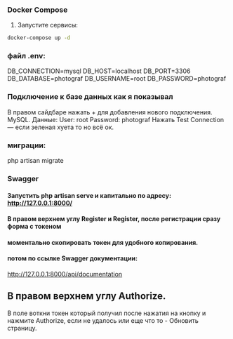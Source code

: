 ### Docker Compose

1. Запустите сервисы:

```bash
docker-compose up -d
```

###  файл .env:
DB_CONNECTION=mysql
DB_HOST=localhost
DB_PORT=3306
DB_DATABASE=photograf
DB_USERNAME=root
DB_PASSWORD=photograf

### Подключение к базе данных как я показывал

В правом сайдбаре нажать + для добавления нового подключения.
MySQL.
Данные:
User: root
Password: photograf
Нажать Test Connection — если зеленая хуета то но всё ок.

### миграции:
php artisan migrate

### Swagger
#### Запустить php artisan serve и капитально по адресу: http://127.0.0.1:8000/

#### В правом верхнем углу Register и Register, после регистрации сразу форма с токеном
#### моментально скопировать токен для удобного копирования.
#### потом по ссылке Swagger документации:
http://127.0.0.1:8000/api/documentation

## В правом верхнем углу Authorize.

В поле воткни токен который получил после нажатия на кнопку и нажмите Authorize, eсли не удалось или еще что то - Обновить страницу.
